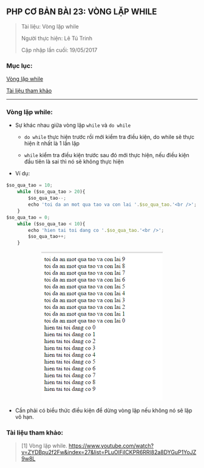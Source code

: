 ## PHP CƠ BẢN BÀI 23: VÒNG LẶP WHILE

> Tài liệu: Vòng lặp while
>
> Người thực hiện: Lê Tú Trinh
>
> Cập nhập lần cuối: 19/05/2017

### Mục lục:

[Vòng lặp while](#1)

[Tài liệu tham khảo](#2)

***

<a name="1"></a>
### Vòng lặp while:

- Sự khác nhau giữa vòng lặp `while` và `do while`

	+ `do while` thực hiện trước rồi mới kiểm tra điều kiện, do while sẽ thực hiện ít nhất là 1 lần lặp

	+ `while` kiểm tra điều kiện trước sau đó mới thực hiện, nếu điều kiện đầu tiên là sai thì nó sẽ không thực hiện

- Ví dụ:

```javascript
$so_qua_tao = 10;
	while ($so_qua_tao > 20){
		$so_qua_tao--;
		echo 'toi da an mot qua tao va con lai '.$so_qua_tao.'<br />';	
	}
$so_qua_tao = 0;
	while ($so_qua_tao < 10){
		echo 'hien tai toi dang co '.$so_qua_tao.'<br />';
		$so_qua_tao++;
	}
```

<p align="center"><img src="https://github.com/TrinhTu/web_developer/blob/master/Task30_PHP_Course_01/image/7.png"/></p>

- Cần phải có biểu thức điều kiện để dừng vòng lặp nếu không nó sẽ lặp vô hạn.

<a name="2"></a>
### Tài liệu tham khảo:

> [1] Vòng lặp while. https://www.youtube.com/watch?v=ZYDBpu2f2Fw&index=27&list=PLuOlFjICKPR6RRl82a8DYGuP1YoJZ9w8L
